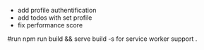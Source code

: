 
- add profile authentification
- add todos with set profile 
- fix performance score 

#run npm run build && serve build -s for service worker support .
